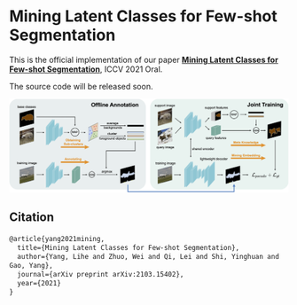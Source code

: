 # Mining Latent Classes for Few-shot Segmentation

This is the official implementation of our paper [**Mining Latent Classes for Few-shot Segmentation**](https://arxiv.org/abs/2103.15402), ICCV 2021 Oral.

The source code will be released soon.

<div align="center">
  <img src="pipeline.png"/>
</div>


## Citation

```
@article{yang2021mining,
  title={Mining Latent Classes for Few-shot Segmentation},
  author={Yang, Lihe and Zhuo, Wei and Qi, Lei and Shi, Yinghuan and Gao, Yang},
  journal={arXiv preprint arXiv:2103.15402},
  year={2021}
}
```
